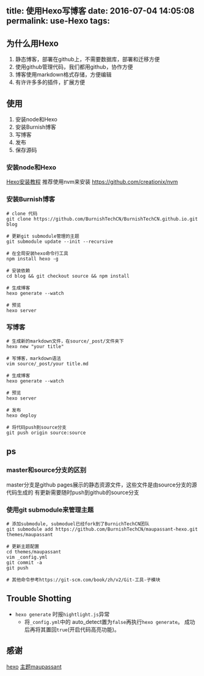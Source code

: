 title: 使用Hexo写博客
date: 2016-07-04 14:05:08
permalink: use-Hexo
tags:
---

<!-- more -->

## 为什么用Hexo

1.  静态博客，部署在github上，不需要数据库，部署和迁移方便
2.  使用github管理代码，我们都用github，协作方便
3.  博客使用markdown格式存储，方便编辑
4.  有许许多多的插件，扩展方便

## 使用

1.  安装node和Hexo
2.  安装Burnish博客
3.  写博客
4.  发布
5.  保存源码

### 安装node和Hexo

[Hexo安装教程](https://hexo.io/docs/)
推荐使用nvm来安装 <https://github.com/creationix/nvm>

### 安装Burnish博客
```
# clone 代码
git clone https://github.com/BurnishTechCN/BurnishTechCN.github.io.git blog

# 更新git submodule管理的主题
git submodule update --init --recursive

# 在全局安装hexo命令行工具
npm install hexo -g

# 安装依赖
cd blog && git checkout source && npm install

# 生成博客
hexo generate --watch

# 预览
hexo server
```
### 写博客
```
# 生成新的markdown文件，在source/_post/文件夹下
hexo new "your title"

# 写博客，markdown语法
vim source/_post/your title.md

# 生成博客
hexo generate --watch

# 预览
hexo server

# 发布
hexo deploy

# 将代码push到source分支
git push origin source:source
```
## ps

### master和source分支的区别

master分支是github pages展示的静态资源文件，这些文件是由source分支的源代码生成的
有更新需要随时push到github的source分支

### 使用git submodule来管理主题
```
# 添加submodule, submoduel已经fork到了BurnichTechCN团队
git submodule add https://github.com/BurnishTechCN/maupassant-hexo.git themes/maupassant

# 更新主题配置
cd themes/maupassant
vim _config.yml
git commit -a
git push

# 其他命令参考https://git-scm.com/book/zh/v2/Git-工具-子模块
```

## Trouble Shotting
* `hexo generate` 时报`hightlight.js`异常
    * 将`_config.yml`中的 auto_detect置为`false`再执行`hexo generate`。 成功后再将其置回`true`(开启代码高亮功能)。

## 感谢

[hexo](https://hexo.io)
[主题maupassant](https://github.com/tufu9441/maupassant-hexo)
